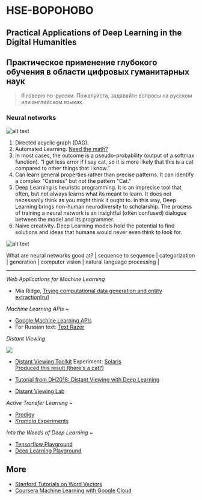 # HSE-BOPOHOBO
## Practical Applications of Deep Learning in the Digital Humanities
## Практическое применение глубокого обучения в области цифровых гуманитарных наук
> Я говорю по-русски. Пожалуйста, задавайте вопросы на русском или английском языках.

### Neural networks 
![alt text](http://neuralnetworksanddeeplearning.com/images/tikz1.png "A simple neural network")

1. Directed acyclic graph (DAG).
1. Automated Learning. [Need the math?](https://google-developers.appspot.com/machine-learning/crash-course/backprop-scroll/)
1. In most cases, the outcome is a pseudo-probability (output of a softmax function). “I get less error if I say cat, so it is more likely that this is a cat compared to other things that I know.”  
1. Can learn general properties rather than precise patterns.  It can identify a complex "Catness" but not the pattern "Cat."  
1. Deep Learning is heuristic programming. It is an imprecise tool that often, but not always learns what its meant to learn. It does not necessarily think as you might think it ought to. In this way, Deep Learning brings non-human neurodiversity to scholarship. The process of training a neural network is an insightful (often confused) dialogue between the model and its programmer.  
1. Naive creativity. Deep Learning models hold the potential to find solutions and ideas that humans would never even think to look for. 

![alt text](http://104.131.28.158/static/n_net1.gif "A simple neural network")

What are neural networks good at? 
| sequence to sequence | categorization | generation | computer vision | natural language processing | 

---

_Web Applications for Machine Learning_

- Mia Ridge, [Trying computational data generation and entity extraction](http://www.openobjects.org.uk/2017/02/trying-computational-data-generation-and-entity-extraction/)[[ru](https://translate.google.com/translate?sl=en&tl=ru&js=y&prev=_t&hl=en&ie=UTF-8&u=http%3A%2F%2Fwww.openobjects.org.uk%2F2017%2F02%2Ftrying-computational-data-generation-and-entity-extraction%2F&edit-text=&act=url)]


_Machine Learning APIs_ ~
 
- [Google Machine Learning APIs](https://drive.google.com/file/d/1CO9k589Mbwqz3sBMBSutoSXIarYH4NCP/view?usp=sharing)
- For Russian text: [Text Razor](https://www.textrazor.com/demo)

_Distant Viewing_

[![](http://img.youtube.com/vi/OjaY1ZCAAUc/0.jpg)](http://www.youtube.com/watch?v=OjaY1ZCAAUc "")

- [Distant Viewing Toolkit](https://github.com/distant-viewing/dvt)
Experiment: [Solaris](https://www.youtube.com/watch?v=Th__RHsqMfQ)<br>
[Produced this result (there's a cat?)](https://github.com/apjanco/HSE-BOPOHOBO/blob/master/frame_output.json)

- [Tutorial from DH2018: Distant Viewing with Deep Learning](https://github.com/statsmaths/distant-viewing-tutorial)
- [Distant Viewing Lab](https://distantviewing.org/)

_Active Transfer Learning_ ~

- [Prodigy](https://prodi.gy/demo?view_id=ner)
- [_Kramola_ Experiments](https://github.com/apjanco/HSE-BOPOHOBO/blob/master/kramola.md)

_Into the Weeds of Deep Learning_ ~

- [Tensorflow Playground](https://playground.tensorflow.org)
- [Deep Learning Playground](http://104.131.28.158)

## More

- [Stanford Tutorials on Word Vectors](https://github.com/sul-cidr/dh2018-word-vector-workshops)
- [Coursera Machine Learning with Google Cloud](https://www.coursera.org/specializations/machine-learning-tensorflow-gcp)
